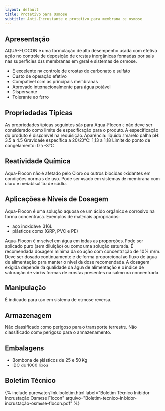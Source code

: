 ```yaml
---
layout: default
title: Protetivo para Osmose
subtitle: Anti-Incrustante e protetivo para membrana de osmose
---
```


## Apresentação

AQUA-FLOCON é uma formulação de alto desempenho usada com efetiva ação no controle de deposição de crostas inorgânicas formadas por sais nas superfícies das membranas em geral e sistemas de osmose. 

- É excelente no controle de crostas de carbonato e sulfato
- Custo de operação efetivo
- Compatível com as principais membranas
- Aprovado internacionalmente para água potável
- Dispersante
- Tolerante ao ferro


## Propriedades Típicas 
As propriedades típicas seguintes são para Aqua-Flocon e não deve ser considerado como limite de especificação para o produto. A especificação do produto é disponível na requisição. Aparência: líquido amarelo palha pH: 3.5 a 4.5 Gravidade específica a 20/20°C: 1,13 a 1,18 Limite do ponto de congelamento: 0 a -3°C

## Reatividade Química
Aqua-Flocon não é afetado pelo Cloro ou outros biocidas oxidantes em condições normais de uso. Pode ser usado em sistemas de membrana com cloro e metabisulfito de sódio.

## Aplicações e Níveis de Dosagem
Aqua-Flocon é uma solução aquosa de um ácido orgânico e corrosivo na forma concentrada. 
Exemplos de materiais apropriados: 

- aço inoxidável 316L
- plásticos como (GRP, PVC e PE)

Aqua-Flocon é miscível em água em todas as proporções. Pode ser aplicado puro (sem diluição) ou como uma solução saturada. 
É recomendada dosagem mínima da solução com concentração de 10% m/m. 
Deve ser dosado continuamente e de forma proporcional ao fluxo de água de alimentação para manter o nível da dose recomendada. A dosagem exigida depende da qualidade da água de alimentação e o índice de saturação de várias formas de crostas presentes na salmoura concentrada.

## Manipulação 
É indicado para uso em sistema de osmose reversa. 

## Armazenagem
Não classificado como perigoso para o transporte terrestre. Não classificado como perigoso para o armazenamento. 

## Embalagens 

- Bombona de plásticos de 25 e 50 Kg 
- IBC de 1000 litros

## Boletim Técnico

{% include purewater/link-boletim.html 
   label="Boletim Técnico Inibidor Incrustação Osmose Flocon" 
   arquivo="Boletim-tecnico-inibidor-incrustação-osmose-flocon.pdf" %}
